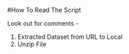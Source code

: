 #How To Read The Script

Look out for comments - 

  1. Extracted Dataset from URL to Local
  2. Unzip File

